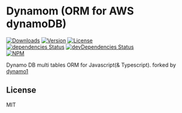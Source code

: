 # Dynamom (ORM for AWS dynamoDB)

<p>
  <a href="https://npmcharts.com/compare/dynamom?minimal=true"><img alt="Downloads" src="https://img.shields.io/npm/dt/dynamom.svg" /></a>
  <a href="https://www.npmjs.com/package/dynamom"><img alt="Version" src="https://img.shields.io/npm/v/dynamom.svg" /></a>
  <a href="https://www.npmjs.com/package/dynamom"><img alt="License" src="https://img.shields.io/npm/l/dynamom.svg" /></a>
  <br />
  <a href="https://david-dm.org/moka-a/dynamom"><img alt="dependencies Status" src="https://david-dm.org/moka-a/dynamom/status.svg" /></a>
  <a href="https://david-dm.org/moka-a/dynamom?type=dev"><img alt="devDependencies Status" src="https://david-dm.org/moka-a/dynamom/dev-status.svg" /></a>
  <br />
  <a href="https://www.npmjs.com/package/dynamom"><img alt="NPM" src="https://nodei.co/npm/dynamom.png" /></a>
</p>

Dynamo DB multi tables ORM for Javascript(& Typescript). forked by [dynamo1](https://github.com/wan2land/dynamo1)

## License

MIT
